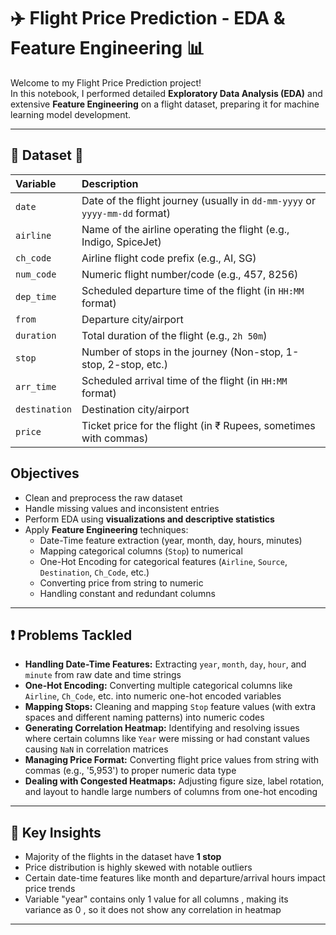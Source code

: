 
# ✈️ Flight Price Prediction - EDA & Feature Engineering 📊

Welcome to my Flight Price Prediction project!  
In this notebook, I performed detailed **Exploratory Data Analysis (EDA)** and extensive **Feature Engineering** on a flight dataset, preparing it for machine learning model development.

---

## 📂 Dataset 📑

| **Variable**  | **Description**                                                             |
| :------------ | :-------------------------------------------------------------------------- |
| `date`        | Date of the flight journey (usually in `dd-mm-yyyy` or `yyyy-mm-dd` format) |
| `airline`     | Name of the airline operating the flight (e.g., Indigo, SpiceJet)           |
| `ch_code`     | Airline flight code prefix (e.g., AI, SG)                                   |
| `num_code`    | Numeric flight number/code (e.g., 457, 8256)                                |
| `dep_time`    | Scheduled departure time of the flight (in `HH:MM` format)                  |
| `from`        | Departure city/airport                                                      |
| `duration`    | Total duration of the flight (e.g., `2h 50m`)                               |
| `stop`        | Number of stops in the journey (Non-stop, 1-stop, 2-stop, etc.)             |
| `arr_time`    | Scheduled arrival time of the flight (in `HH:MM` format)                    |
| `destination` | Destination city/airport                                                    |
| `price`       | Ticket price for the flight (in ₹ Rupees, sometimes with commas)            |

## Objectives  

- Clean and preprocess the raw dataset  
- Handle missing values and inconsistent entries  
- Perform EDA using **visualizations and descriptive statistics**  
- Apply **Feature Engineering** techniques:
  - Date-Time feature extraction (year, month, day, hours, minutes)
  - Mapping categorical columns (`Stop`) to numerical
  - One-Hot Encoding for categorical features (`Airline`, `Source`, `Destination`, `Ch_Code`, etc.)
  - Converting price from string to numeric
  - Handling constant and redundant columns

---

## ❗ Problems Tackled  

- **Handling Date-Time Features:** Extracting `year`, `month`, `day`, `hour`, and `minute` from raw date and time strings  
- **One-Hot Encoding:** Converting multiple categorical columns like `Airline`, `Ch_Code`, etc. into numeric one-hot encoded variables  
- **Mapping Stops:** Cleaning and mapping `Stop` feature values (with extra spaces and different naming patterns) into numeric codes  
- **Generating Correlation Heatmap:** Identifying and resolving issues where certain columns like `Year` were missing or had constant values causing `NaN` in correlation matrices  
- **Managing Price Format:** Converting flight price values from string with commas (e.g., '5,953') to proper numeric data type  
- **Dealing with Congested Heatmaps:** Adjusting figure size, label rotation, and layout to handle large numbers of columns from one-hot encoding  

---

## 📌 Key Insights  

- Majority of the flights in the dataset have **1 stop**  
- Price distribution is highly skewed with notable outliers  
- Certain date-time features like month and departure/arrival hours impact price trends  
- Variable "year" contains only 1 value for all columns , making its variance as 0 , so it does not show any correlation in heatmap
---
